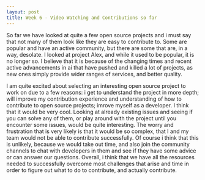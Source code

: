 ```yaml
---
layout: post
title: Week 6 - Video Watching and Contributions so far
---
```


So far we have looked at quite a few open source projects and i must say that not many of them look like they are easy to contribute to. Some are popular and have an active community, but there are some that are, in a way, desolate. I looked at project Alex, and while it used to be popular, it is no longer so. I believe that it is because of the changing times and recent active advancements in ai that have pushed and killed a lot of projects, as new ones simply provide wider ranges of services, and better quality. 

I am quite excited about selecting an interesting open source project to work on due to a few reasons: i get to understand the project in more depth; will improve my contribution experience and understanding of how to contribute to open source projects; imrove myself as a developer.
I think that it would be very cool. Looking at already existing issues and seeing if you can solve any of them, or play around with the project until you encounter some issues, would be quite interesting. The worry and frustration that is very likely is that it would be so complex, that I and my team would not be able to contribute successfully. Of course i think that this is unlikely, because we would take out time, and also join the community channels to chat with developers in them and see if they have some advice or can answer our questions. Overall, i think that we have all the resources needed to successfully overcome most challenges that arise and time in order to figure out what to do to contribute, and actually contribute.